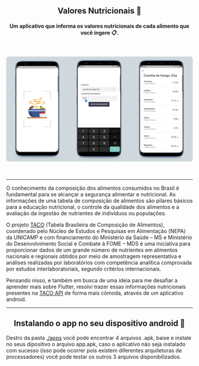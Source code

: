 <h2 align="center">Valores Nutricionais 🍛</h2>
<h4 align="center">Um aplicativo que informa os valores nutricionais de cada alimento que você ingere 📋.</h4>
<br>

<p float="left" align="center">
    <img style="border-radius: 7px" alt="splash page" title="splash page" src=".github/assets/screens.jpg"/>
</p> <br>

---

<p>
   O conhecimento da composição dos alimentos consumidos no Brasil é fundamental para se alcançar a segurança alimentar e nutricional. As informações de uma tabela de composição de alimentos são pilares básicos para a educação nutricional, o controle da qualidade dos alimentos e a avaliação da ingestão de nutrientes de indivíduos ou populações.  
</p>
<p> 
    O projeto <a href="https://www.nepa.unicamp.br/publicacoes/projeto-taco">TACO</a> (Tabela Brasileira de Composição de Alimentos), coordenado pelo Núcleo de Estudos e Pesquisas em Alimentação (NEPA) da UNICAMP e com financiamento do Ministério da Saúde – MS e Ministério do Desenvolvimento Social e Combate à FOME – MDS é uma iniciativa para proporcionar dados de um grande número de nutrientes em alimentos nacionais e regionais obtidos por meio de amostragem representativa e análises realizadas por laboratórios com competência analítica comprovada por estudos interlaboratoriais, segundo critérios internacionais. 
</p>

<p>
    Pensando nisso, e também em busca de uma ideia para me desafiar a aprender mais sobre Flutter, resolvi trazer essas informações nutricionais presentes na <a href="https://github.com/raulfdm/taco-api">TACO API</a> de forma mais cômoda, através de um aplicativo android.
</p>

---

<h2 align="center">Instalando o app no seu dispositivo android 📱</h2>
<p> 
    Destro da pasta <a href="https://github.com/lucaswilliamgomes/valores_nutricionais/tree/main/apps">./apps</a> você pode encontrar 4 arquivos .apk, baixe e instale no seus dipositivo o arquivo app.apk, caso o aplicativo não seja instalado com sucesso (isso pode ocorrer pois existem diferentes arquiteturas de processadores) você pode testar os outros 3 arquivos disponibilizados.
</p>
